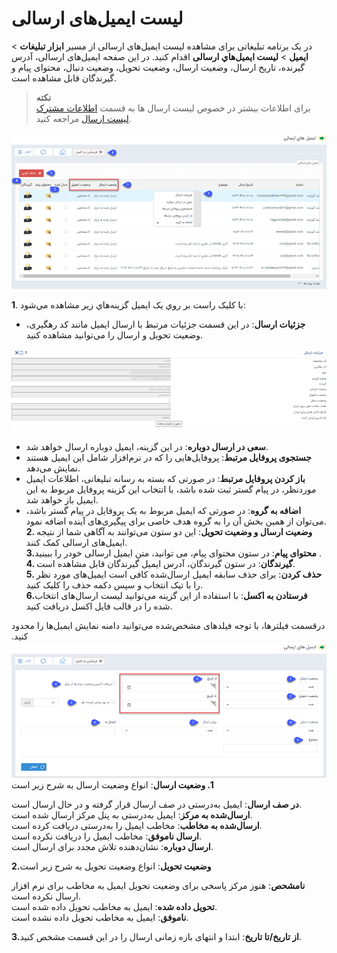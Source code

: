 # لیست ایمیل‌‌های ارسالی
در یک برنامه تبلیغاتی برای مشاهده لیست ایمیل‌های ارسالی از مسير **ابزار تبليغات** > **ایمیل** > **ليست ایمیل‌هاي ارسالی** اقدام کنيد.
 در این صفحه ایمیل‌های ارسالی، آدرس گیرنده، تاریخ ارسال، وضعیت ارسال، وضعیت تحویل، وضعیت دنبال، محتوای پیام و گیرندگان قابل مشاهده است.

>**نکته**<br>
>برای اطلاعات بیشتر در خصوص لیست ارسال ها به قسمت  [اطلاعات مشترک لیست ارسال](https://github.com/1stco/PayamGostarDocs/blob/master/help2.5.4/Marketing/sms/Send-ist/moshtarake-liste-ersal.md) مراجعه کنید.

![لیست ایمیل‌های ارسالی](ListofSentEmailsAdvertising.png)

**1**. با کليک راست بر روي يک ایمیل گزينه‌هاي زير مشاهده مي‌شود:

- **جزئیات ارسال**: در این قسمت جزئیات مرتبط با ارسال ایمیل مانند کد رهگیری، وضعیت تحویل و ارسال را می‌توانید مشاهده کنید.

 ![جزئیات ایمیل ارسالی](SendingEmailDetails.png)
- **سعی در ارسال دوباره**: در این گزينه، ایمیل دوباره ارسال خواهد شد.<br>
- **جستجوی پروفایل مرتبط**: پروفایل‌هایی را که در نرم‌افزار شامل این ایمیل هستند نمایش می‌دهد.<br>
- **باز کردن پروفایل مرتبط**: در صورتی که بسته به رسانه تبلیغاتی، اطلاعات ایمیل موردنظر، در پیام گستر ثبت شده باشد، با 
انتخاب این گزینه پروفایل مربوط به این ایمیل  باز خواهد شد.<br>
- **اضافه به گروه**: در صورتی که ایمیل مربوط به یک پروفایل در پیام گستر باشد، می‌توان از همین بخش آن را به گروه هدف خاصی برای پیگیری‌های آینده اضافه نمود.<br>
**2. وضعیت ارسال و وضعیت تحویل**: این دو ستون می‌توانند به آگاهی شما از نتیجه ایمیل‌های ارسالی کمک کنند.<br>
**3.محتوای پیام**: در ستون محتوای پیام، می توانید، متن ایمیل ارسالی خودر را ببینید .<br>
**4. گیرندگان**: در ستون گیرندگان، آدرس ایمیل گیرندگان قابل مشاهده است.<br>
**5. حذف کردن**: برای حذف سابقه ایمیل ارسال‌شده کافی است ایمیل‌های مورد نظر را با تیک انتخاب و سپس دکمه حذف را کلیک کنید.<br>
**6.فرستادن به اکسل**: با استفاده از اين گزينه می‌توانید لیست ارسال‌های انتخاب شده را در قالب فایل اکسل دریافت کنید.

درقسمت فیلترها، با توجه فیلدهای مشخص‌شده می‌توانید دامنه نمایش ایمیل‌ها را محدود کنید.
![فیلتر ایمیل‌های ارسال‌شده](FilterSentEmail.png)
**1. وضعیت ارسال**: انواع وضعیت ارسال به شرح زیر است

**در صف ارسال**: ایمیل به‌درستی در صف ارسال قرار گرفته و در حال ارسال است.<br>
**ارسال‌شده به مرکز**: ایمیل به‌درستی به پنل مرکز ارسال شده است.<br>
**ارسال‌شده به مخاطب**: مخاطب ایمیل را به‌درستی دریافت کرده است.<br>
**ارسال ناموفق**: مخاطب ایمیل را دریافت نکرده است.<br>
**ارسال دوباره**: نشان‌دهنده تلاش مجدد برای ارسال است.

**2.وضعیت تحویل**: انواع وضعیت تحویل به شرح زیر است

**نامشحص**: هنوز مرکز پاسخی برای وضعیت تحویل ایمیل به مخاطب برای نرم افزار ارسال نکرده است.<br>
**تحویل داده شده**: ایمیل به مخاطب تحویل داده شده است.<br>
**ناموفق**: ایمیل به مخاطب تحویل داده نشده است.

**3.از تاریخ/تا تاریخ**: ابتدا و انتهای بازه زمانی ارسال را در این قسمت مشخص کنید.
